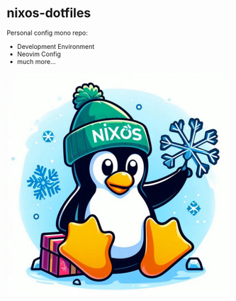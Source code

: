 # nixos-dotfiles

Personal config mono repo:

- Development Environment
- Neovim Config
- much more...

![alt text](logo.jpeg?raw=true)